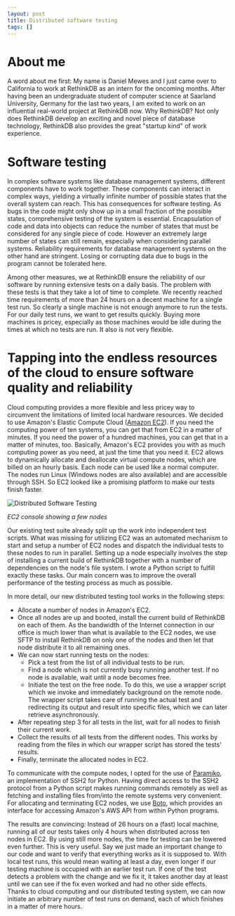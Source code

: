 ```yaml
---
layout: post
title: Distributed software testing
tags: []
--- 
```


# About me

A word about me first: My name is Daniel Mewes and I just came over to
California to work at RethinkDB as an intern for the oncoming months. After
having been an undergraduate student of computer science at Saarland
University, Germany for the last two years, I am exited to work on an
influential real-world project at RethinkDB now. Why RethinkDB? Not only does
RethinkDB develop an exciting and novel piece of database technology,
RethinkDB also provides the great "startup kind" of work experience.

# Software testing

In complex software systems like database management systems, different
components have to work together. These components can interact in complex
ways, yielding a virtually infinite number of possible states that the overall
system can reach. This has consequences for software testing. As bugs in the
code might only show up in a small fraction of the possible states,
comprehensive testing of the system is essential. Encapsulation of code and
data into objects can reduce the number of states that must be considered for
any single piece of code. However an extremely large number of states can
still remain, especially when considering parallel systems. Reliability
requirements for database management systems on the other hand are stringent.
Losing or corrupting data due to bugs in the program cannot be tolerated here.

Among other measures, we at RethinkDB ensure the reliability of our software
by running extensive tests on a daily basis. The problem with these tests is
that they take a lot of time to complete. We recently reached time
requirements of more than 24 hours on a decent machine for a single test run.
So clearly a single machine is not enough anymore to run the tests. For our
daily test runs, we want to get results quickly. Buying more machines is
pricey, especially as those machines would be idle during the times at which
no tests are run. It also is not very flexible.

# Tapping into the endless resources of the cloud to ensure software quality and reliability

Cloud computing provides a more flexible and less pricey way to circumvent the
limitations of limited local hardware resources. We decided to use Amazon's
Elastic Compute Cloud ([Amazon EC2](http://aws.amazon.com/ec2/)). If you need
the computing power of ten systems, you can get that from EC2 in a matter of
minutes. If you need the power of a hundred machines, you can get that in a
matter of minutes, too. Basically, Amazon's EC2 provides you with as much
computing power as you need, at just the time that you need it. EC2 allows to
dynamically allocate and deallocate virtual compute nodes, which are billed on
an hourly basis. Each node can be used like a normal computer. The nodes run
Linux (Windows nodes are also available) and are accessible through SSH. So
EC2 looked like a promising platform to make our tests finish faster.

![Distributed Software Testing](/assets/images/blog/2010-12-09-distributed-software-testing-1.png)

_EC2 console showing a few nodes_

Our existing test suite already split up the work into independent test
scripts. What was missing for utilizing EC2 was an automated mechanism to
start and setup a number of EC2 nodes and dispatch the individual tests to
these nodes to run in parallel. Setting up a node especially involves the step
of installing a current build of RethinkDB together with a number of
dependencies on the node's file system. I wrote a Python script to fulfill
exactly these tasks. Our main concern was to improve the overall performance
of the testing process as much as possible.

In more detail, our new distributed testing tool works in the following steps:

  * Allocate a number of nodes in Amazon's EC2.
  * Once all nodes are up and booted, install the current build of RethinkDB on
  	each of them. As the bandwidth of the Internet connection in our office is
  	much lower than what is available to the EC2 nodes, we use SFTP to install
  	RethinkDB on only one of the nodes and then let that node distribute it to
  	all remaining ones.
  * We can now start running tests on the nodes: 
    * Pick a test from the list of all individual tests to be run.
    * Find a node which is not currently busy running another test. If no node
      is available, wait until a node becomes free.
    * Initiate the test on the free node. To do this, we use a wrapper script
      which we invoke and immediately background on the remote node. The
      wrapper script takes care of running the actual test and redirecting its
      output and result into specific files, which we can later retrieve
      asynchronously.
  * After repeating step 3 for all tests in the list, wait for all nodes to
  	finish their current work.
  * Collect the results of all tests from the different nodes. This works by
  	reading from the files in which our wrapper script has stored the tests'
  	results.
  * Finally, terminate the allocated nodes in EC2.

To communicate with the compute nodes, I opted for the use of
[Paramiko](http://www.lag.net/paramiko/), an implementation of SSH2 for
Python. Having direct access to the SSH2 protocol from a Python script makes
running commands remotely as well as fetching and installing files from/into
the remote systems very convenient. For allocating and terminating EC2 nodes,
we use [Boto](http://boto.s3.amazonaws.com/index.html), which provides an
interface for accessing Amazon's AWS API from within Python programs.

The results are convincing: Instead of 26 hours on a (fast) local machine,
running all of our tests takes only 4 hours when distributed across ten nodes
in EC2. By using still more nodes, the time for testing can be lowered even
further. This is very useful. Say we just made an important change to our code
and want to verify that everything works as it is supposed to. With local test
runs, this would mean waiting at least a day, even longer if our testing
machine is occupied with an earlier test run. If one of the test detects a
problem with the change and we fix it, it takes another day at least until we
can see if the fix even worked and had no other side effects. Thanks to cloud
computing and our distributed testing system, we can now initiate an arbitrary
number of test runs on demand, each of which finishes in a matter of mere
hours.

